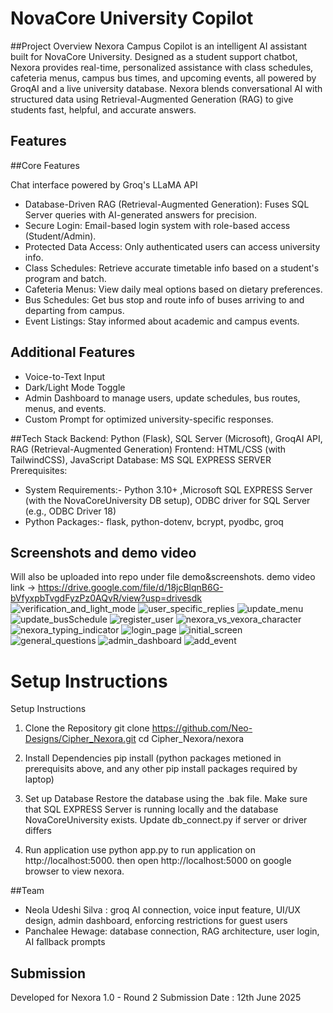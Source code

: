 # NovaCore University Copilot

##Project Overview
Nexora Campus Copilot is an intelligent AI assistant built for NovaCore University. Designed as a student support chatbot, Nexora provides real-time, personalized assistance with class schedules, cafeteria menus, campus bus times, and upcoming events, all powered by GroqAI and a live university database. Nexora blends conversational AI with structured data using Retrieval-Augmented Generation (RAG) to give students fast, helpful, and accurate answers.

## Features
##Core Features

Chat interface powered by Groq's LLaMA API
- Database-Driven RAG (Retrieval-Augmented Generation): Fuses SQL Server queries with AI-generated answers for precision.
- Secure Login: Email-based login system with role-based access (Student/Admin).
- Protected Data Access: Only authenticated users can access university info.
- Class Schedules: Retrieve accurate timetable info based on a student's program and batch.
- Cafeteria Menus: View daily meal options based on dietary preferences.
- Bus Schedules: Get bus stop and route info of buses arriving to and departing from campus.
- Event Listings: Stay informed about academic and campus events.



## Additional Features

- Voice-to-Text Input
- Dark/Light Mode Toggle
- Admin Dashboard to manage users, update schedules, bus routes, menus, and events.
- Custom Prompt for optimized university-specific responses.

##Tech Stack
Backend: Python (Flask), SQL Server (Microsoft), GroqAI API, RAG (Retrieval-Augmented Generation)
Frontend: HTML/CSS (with TailwindCSS), JavaScript
Database: MS SQL EXPRESS SERVER
Prerequisites: 
- System Requirements:- Python 3.10+ ,Microsoft SQL EXPRESS Server (with the NovaCoreUniversity DB setup), ODBC driver for SQL Server (e.g., ODBC Driver 18)
- Python Packages:- flask, python-dotenv, bcrypt, pyodbc, groq

## Screenshots and demo video
Will also be uploaded into repo under file demo&screenshots. demo video link ->  https://drive.google.com/file/d/18jcBlqnB6G-bVfyxpbTvgdFyzPz0AQvR/view?usp=drivesdk
![verification_and_light_mode](https://github.com/user-attachments/assets/1296f348-e27f-42b6-b2e3-8b10e22f973b)
![user_specific_replies](https://github.com/user-attachments/assets/391b49f7-5243-4445-b5c4-f3830f3c7bce)
![update_menu](https://github.com/user-attachments/assets/7fd9ae28-2303-4fed-89be-952c2e82ab98)
![update_busSchedule](https://github.com/user-attachments/assets/23604cc0-8541-4c87-9738-b1377561fa31)
![register_user](https://github.com/user-attachments/assets/8321ac70-236e-45de-9877-cb986dfdf16d)
![nexora_vs_vexora_character](https://github.com/user-attachments/assets/7688ecde-7c9c-4c9d-a239-b3dd0a073d89)
![nexora_typing_indicator](https://github.com/user-attachments/assets/dbfb09a1-8516-4656-894e-6c28fd0a2a00)
![login_page](https://github.com/user-attachments/assets/3caccaa9-0498-4c52-845f-b3ab7d46bf29)
![initial_screen](https://github.com/user-attachments/assets/6c59e262-b472-40ad-b984-56147b999e26)
![general_questions](https://github.com/user-attachments/assets/0fb4efb5-1367-4fe4-b274-062bd7bc11ff)
![admin_dashboard](https://github.com/user-attachments/assets/b0540ab1-ffc9-4819-9c68-537d277ab15c)
![add_event](https://github.com/user-attachments/assets/af643825-0337-4e04-82dc-900e5ad86fbd)


# Setup Instructions
Setup Instructions

1. Clone the Repository
git clone https://github.com/Neo-Designs/Cipher_Nexora.git
cd Cipher_Nexora/nexora

2. Install Dependencies
pip install (python packages metioned in prerequisits above, and any other pip install packages required by laptop)

3. Set up Database 
Restore the database using the .bak file.
Make sure that SQL EXPRESS Server is running locally and the database NovaCoreUniversity exists.
Update db_connect.py if server or driver differs

4. Run application
use python app.py to run application on http://localhost:5000. then open http://localhost:5000 on google browser to view nexora.

##Team
- Neola Udeshi Silva : groq AI connection, voice input feature, UI/UX design, admin dashboard, enforcing restrictions for guest users
- Panchalee Hewage: database connection, RAG architecture, user login, AI fallback prompts

## Submission
Developed for Nexora 1.0 - Round 2
Submission Date : 12th June 2025
